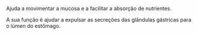 Ajuda a movimentar a mucosa e a facilitar a absorção de nutrientes. 

A sua função é ajudar a expulsar as secreções das glândulas gástricas para o lúmen do estômago.